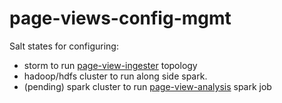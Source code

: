 # page-views-config-mgmt

Salt states for configuring:
 - storm to run [page-view-ingester](https://github.com/mbellani/page-view-ingester) topology 
 - hadoop/hdfs cluster to run along side spark. 
 - (pending) spark cluster to run [page-view-analysis](https://github.com/mbellani/page-view-analysis) spark job 
